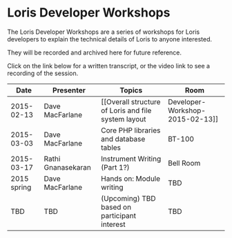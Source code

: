 # Loris Developer Workshops

The Loris Developer Workshops are a series of workshops for Loris developers to explain the technical details of
Loris to anyone interested.

They will be recorded and archived here for future reference.

Click on the link below for a written transcript, or the video link to see a recording
of the session.

   Date      | Presenter       | Topics | Room
-------------|-----------------|--------------------------------------------------------------------------------------------------------|----------
2015-02-13   | Dave MacFarlane | [[Overall structure of Loris and file system layout|Developer-Workshop-2015-02-13]]  | Bell Room
2015-03-03   | Dave MacFarlane | Core PHP libraries and database tables                                                    | BT-100
2015-03-17   | Rathi Gnanasekaran | Instrument Writing (Part 1?)  | Bell Room
2015 spring          | Dave MacFarlane | Hands on: Module writing                                                                    | TBD
TBD          | TBD             | (Upcoming) TBD based on participant interest                                                           | TBD
